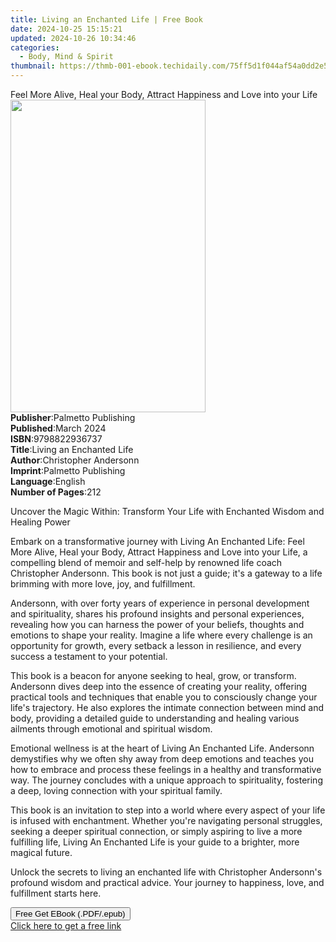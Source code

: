 ```yaml
---
title: Living an Enchanted Life | Free Book
date: 2024-10-25 15:15:21
updated: 2024-10-26 10:34:46
categories:
  - Body, Mind & Spirit
thumbnail: https://thmb-001-ebook.techidaily.com/75ff5d1f044af54a0dd2e5d0c2842f04084c87656678cb86e2b311cf8f438f16.jpg
---
```

<main id="book-container">
  <div class="flex flex-col">
    <div class="book-brief flex-1 py-6 px-4 sm:p-6 md:py-10 md:px-8">
      <!-- brief-->
      <div class="book-brief-main">
        Feel More Alive, Heal your Body, Attract Happiness and Love into your
        Life
      </div>
    </div>
    <div
      class="book-meta-info flex-1 grid gap-4 col-start-1 col-end-3 row-start-1 sm:mb-6 sm:grid-cols-4 lg:gap-6 lg:col-start-2 lg:row-end-6 lg:row-span-6 lg:mb-0"
    >
      <div
        class="book-meta-info-left place-content-center mt-4 p-4 text-sm leading-6 col-start-2 col-span-2 dark:text-slate-400"
      >
        <img
          class="w-full h-500 object-cover rounded-lg sm:h-255 sm:col-span-2 lg:col-span-full"
          src="https://img-001-ebook.techidaily.com/35cdee4ad72c333aa61f0d8e6bf9d94d6216d1dd685151c60c5c19183e2f86cb.jpg"
          alt=""
          width="312"
          height="500"
        />
      </div>
      <div
        class="book-meta-info-right mt-2 col-start-1 row-start-2 col-span-3 self-center"
      >
        <!-- meta data  -->
        <div class="flex flex-col px-4 md:px-8">
          <div class="flex-1">
            <strong>Publisher</strong>:<span class="px-2"
              >Palmetto Publishing</span
            >
          </div>
          <div class="flex-1">
            <strong>Published</strong>:<span class="px-2">March 2024</span>
          </div>
          <div class="flex-1">
            <strong>ISBN</strong>:<span class="px-2">9798822936737</span>
          </div>
          <div class="flex-1">
            <strong>Title</strong>:<span class="px-2"
              >Living an Enchanted Life</span
            >
          </div>
          <div class="flex-1">
            <strong>Author</strong>:<span class="px-2"
              >Christopher Andersonn</span
            >
          </div>
          <div class="flex-1">
            <strong>Imprint</strong>:<span class="px-2"
              >Palmetto Publishing</span
            >
          </div>
          <div class="flex-1">
            <strong>Language</strong>:<span class="px-2">English</span>
          </div>
          <div class="flex-1">
            <strong>Number of Pages</strong>:<span class="px-2">212</span>
          </div>
        </div>
      </div>
    </div>
    <div class="book-description flex-1 py-6 px-4 sm:p-6 md:py-10 md:px-8">
      <div class="book-description-main">
        <div accordion-content="" id="description">
          <p>
            Uncover the Magic Within: Transform Your Life with Enchanted Wisdom
            and Healing Power
          </p>
          <p>
            Embark on a transformative journey with&nbsp;Living An Enchanted
            Life: Feel More Alive, Heal your Body, Attract Happiness and Love
            into your Life, a compelling blend of memoir and self-help by
            renowned life coach Christopher Andersonn. This book is not just a
            guide; it's a gateway to a life brimming with more love, joy, and
            fulfillment.&nbsp;
          </p>
          <p>
            Andersonn, with over forty years of experience in personal
            development and spirituality, shares his profound insights and
            personal experiences, revealing how you can harness the power of
            your beliefs, thoughts and emotions to shape your reality. Imagine a
            life where every challenge is an opportunity for growth, every
            setback a lesson in resilience, and every success a testament to
            your potential.
          </p>
          <p>
            This book is a beacon for anyone seeking to heal, grow, or
            transform. Andersonn dives deep into the essence of creating your
            reality, offering practical tools and techniques that enable you to
            consciously change your life's trajectory. He also explores the
            intimate connection between mind and body, providing a detailed
            guide to understanding and healing various ailments through
            emotional and spiritual wisdom.
          </p>
          <p>
            Emotional wellness is at the heart of&nbsp;Living An Enchanted Life.
            Andersonn demystifies why we often shy away from deep emotions and
            teaches you how to embrace and process these feelings in a healthy
            and transformative way. The journey concludes with a unique approach
            to spirituality, fostering a deep, loving connection with your
            spiritual family.
          </p>
          <p>
            This book is an invitation to step into a world where every aspect
            of your life is infused with enchantment. Whether you're navigating
            personal struggles, seeking a deeper spiritual connection, or simply
            aspiring to live a more fulfilling life,&nbsp;Living An Enchanted
            Life&nbsp;is your guide to a brighter, more magical future.
          </p>
          <p>
            Unlock the secrets to living an enchanted life with Christopher
            Andersonn's profound wisdom and practical advice. Your journey to
            happiness, love, and fulfillment starts here.
          </p>
        </div>
        <div class="accordion-fader"></div>
      </div>
    </div>
    <div class="book-excerpts flex-1 py-6 px-4 sm:p-6 md:py-10 md:px-8"></div>
    <div
      class="book-about-author flex-1 py-6 px-4 sm:p-6 md:py-10 md:px-8"
    ></div>
    <div class="book-free-get flex-1 py-6 px-4 sm:p-6 md:py-10 md:px-8">
      <button
        id="btn-free-get"
        class="bg-blue-500 hover:bg-blue-700 text-white font-bold py-2 px-4 rounded"
      >
        Free Get EBook (.PDF/.epub)
      </button>
      <div id="countdown-display" class="px-2 text-lg mt-2"></div>
      <a
        id="free-link"
        class="hidden bg-blue-500 hover:bg-blue-700 text-white font-bold py-2 px-4 rounded"
        href="https://www.ebooks.com/en-us/book/211245824/living-an-enchanted-life/christopher-andersonn/"
        target="_blank"
        >Click here to get a free link</a
      >
    </div>
    <script>
      let countdownTime = 0;
      let countdownInterval = null;
      document
        .getElementById('btn-free-get')
        .addEventListener('click', startCountdown);
      function startCountdown() {
        countdownTime = new Date().getTime() + 60000 * 3;
        countdownInterval = setInterval(updateCountdown, 1000);
        document.getElementById('btn-free-get').disabled = true;
        document
          .getElementById('btn-free-get')
          .classList.add('bg-gray-500', 'cursor-not-allowed');
      }
      function updateCountdown() {
        let currentTime = new Date().getTime();
        let timeLeft = countdownTime - currentTime;
        let secondsLeft = Math.floor(timeLeft / 1000);
        document.getElementById('countdown-display').innerHTML =
          `Remaining time: ${secondsLeft} seconds.`;
        if (secondsLeft <= 0) {
          clearInterval(countdownInterval);
          document.getElementById('btn-free-get').classList.add('hidden');
          document.getElementById('free-link').classList.remove('hidden');
          document.getElementById('countdown-display').innerHTML = '';
        }
      }
    </script>
  </div>
</main>
